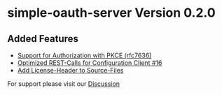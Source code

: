 # **simple-oauth-server** Version 0.2.0
## Added Features
* [Support for Authorization with PKCE (rfc7636)](https://github.com/tmseidel/simple-oauth-server/issues/19)
* [Optimized REST-Calls for Configuration Client #16](https://github.com/tmseidel/simple-oauth-server/issues/16)
* [Add License-Header to Source-Files](https://github.com/tmseidel/simple-oauth-server/issues/9)

For support please visit our [Discussion](https://github.com/tmseidel/simple-oauth-server/discussions)
